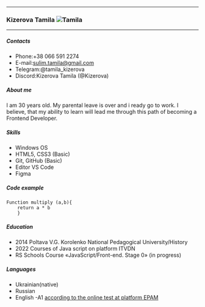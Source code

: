 ********
### Kizerova Tamila ![Tamila](/rsschool-cv/user_photo.jpg)
********
##### Contacts
* Phone:+38 066 591 2274  
* E-mail:sulim.tamila@gmail.com
* Telegram:@tamila_kizerova
* Discord:Kizerova Tamila (@Kizerova)
##### About me
I am 30 years old. My parental leave is over and i ready go to work.
I believe, that my ability to learn  will lead me through this path of becoming a Frontend Developer.  

##### Skills
* Windows OS 
* HTML5, CSS3 (Basic)
* Git, GitHub (Basic)
* Editor VS Code 
* Figma
##### Code example
```
Function multiply (a,b){
    return a * b
    }
```

##### Education
* 2014 Poltava V.G. Korolenko National Pedagogical University/History
* 2022 Courses of Java script on platform ITVDN
* RS Schools Course «JavaScript/Front-end. Stage 0» (in progress)
##### Languages
* Ukrainian(native)
* Russian
* English -A1 [according to the online test at platform EPAM](https://examinator.epam.com/Main/PersonalAssignments)
